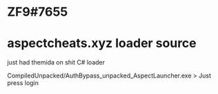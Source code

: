 # ZF9#7655
# aspectcheats.xyz loader source

just had themida on shit C# loader

CompiledUnpacked/AuthBypass_unpacked_AspectLauncher.exe > Just press login
